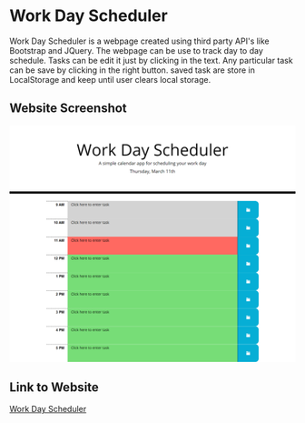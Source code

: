 # Work Day Scheduler

Work Day Scheduler is a webpage created using third party API's like Bootstrap and JQuery. The webpage can be use to track day to day schedule. Tasks can be edit it just by clicking in the text. Any particular task can be save by clicking in the right button. saved task are store in LocalStorage and keep until user clears local storage.

## Website Screenshot

![image](./assets/images/screenshot.png)

## Link to Website
[Work Day Scheduler](https://hbbc248.github.io/work-day-scheduler/)
